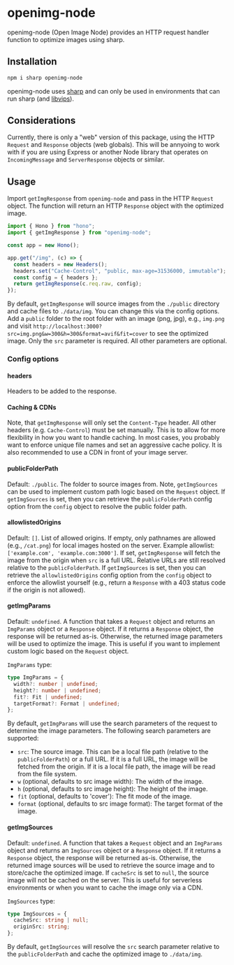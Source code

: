 # openimg-node

openimg-node (Open Image Node) provides an HTTP request handler function to optimize images using sharp.

## Installation

```bash
npm i sharp openimg-node
```

openimg-node uses [sharp](https://sharp.pixelplumbing.com) and can only be used in environments that can run sharp (and [libvips](https://github.com/libvips/libvips)).

## Considerations

Currently, there is only a "web" version of this package, using the HTTP `Request` and `Response` objects (web globals). This will be annyoing to work with if you are using Express or another Node library that operates on `IncomingMessage` and `ServerResponse` objects or similar.

## Usage

Import `getImgResponse` from `openimg-node` and pass in the HTTP `Request` object. The function will return an HTTP `Response` object with the optimized image.

```typescript
import { Hono } from "hono";
import { getImgResponse } from "openimg-node";

const app = new Hono();

app.get("/img", (c) => {
  const headers = new Headers();
  headers.set("Cache-Control", "public, max-age=31536000, immutable");
  const config = { headers };
  return getImgResponse(c.req.raw, config);
});
```

By default, `getImgResponse` will source images from the `./public` directory and cache files to `./data/img`. You can change this via the config options. Add a `public` folder to the root folder with an image (png, jpg), e.g., `img.png` and visit `http://localhost:3000?src=img.png&w=300&h=300&format=avif&fit=cover` to see the optimized image. Only the `src` parameter is required. All other parameters are optional.

### Config options

#### headers

Headers to be added to the response.

#### Caching & CDNs

Note, that `getImgResponse` will only set the `Content-Type` header. All other headers (e.g. `Cache-Control`) must be set manually. This is to allow for more flexibility in how you want to handle caching.
In most cases, you probably want to enforce unique file names and set an aggressive cache policy. It is also recommended to use a CDN in front of your image server.

#### publicFolderPath

Default: `./public`. The folder to source images from. Note, `getImgSources` can be used to implement custom path logic based on the `Request` object. If `getImgSources` is set, then you can retrieve the `publicFolderPath` config option from the `config` object to resolve the public folder path.

#### allowlistedOrigins

Default: `[]`. List of allowed origins. If empty, only pathnames are allowed (e.g., `/cat.png`) for local images hosted on the server. Example allowlist: `['example.com', 'example.com:3000']`. If set,
`getImgResponse` will fetch the image from the origin when `src` is a full URL. Relative URLs are still resolved relative to the `publicFolderPath`. If `getImgSources` is set, then you can retrieve the `allowlistedOrigins` config option from the `config` object to enforce the allowlist yourself (e.g., return a `Response` with a 403 status code if the origin is not allowed).

#### getImgParams

Default: `undefined`. A function that takes a `Request` object and returns an `ImgParams` object or a `Response` object. If it returns a `Response` object, the response will be returned as-is. Otherwise, the returned image parameters will be used to optimize the image. This is useful if you want to implement custom logic based on the `Request` object.

`ImgParams` type:

```typescript
type ImgParams = {
  width?: number | undefined;
  height?: number | undefined;
  fit?: Fit | undefined;
  targetFormat?: Format | undefined;
};
```

By default, `getImgParams` will use the search parameters of the request to determine the image parameters. The following search parameters are supported:

- `src`: The source image. This can be a local file path (relative to the `publicFolderPath`) or a full URL. If it is a full URL, the image will be fetched from the origin. If it is a local file path, the image will be read from the file system.
- `w` (optional, defaults to src image width): The width of the image.
- `h` (optional, defaults to src image height): The height of the image.
- `fit` (optional, defaults to 'cover'): The fit mode of the image.
- `format` (optional, defaults to src image format): The target format of the image.

#### getImgSources

Default: `undefined`. A function that takes a `Request` object and an `ImgParams` object and returns an `ImgSources` object or a `Response` object. If it returns a `Response` object, the response will be returned as-is. Otherwise, the returned image sources will be used to retrieve the source image and to store/cache the optimized image. If `cacheSrc` is set to `null`, the source image will not be cached on the server. This is useful for serverless environments or when you want to cache the image only via a CDN.

`ImgSources` type:

```typescript
type ImgSources = {
  cacheSrc: string | null;
  originSrc: string;
};
```

By default, `getImgSources` will resolve the `src` search parameter relative to the `publicFolderPath` and cache the optimized image to `./data/img`.
